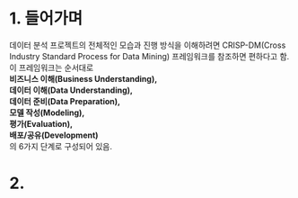 # 1. 들어가며
데이터 분석 프로젝트의 전체적인 모습과 진행 방식을 이해하려면 CRISP-DM(Cross Industry Standard Process for Data Mining) 프레임워크를 참조하면 편하다고 함.  
이 프레임워크는 순서대로       
**비즈니스 이해(Business Understanding),      
데이터 이해(Data Understanding),       
데이터 준비(Data Preparation),         
모델 작성(Modeling),        
평가(Evaluation),           
배포/공유(Development)**            
의 6가지 단계로 구성되어 있음.

# 2. 

